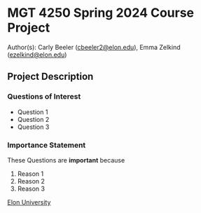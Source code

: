 # MGT 4250 Spring 2024 Course Project
Author(s): Carly Beeler (cbeeler2@elon.edu), Emma Zelkind (ezelkind@elon.edu)

## Project Description
### Questions of Interest
- Question 1
- Question 2
- Question 3
### Importance Statement
These Questions are **important** because
1. Reason 1
2. Reason 2
3. Reason 3


[Elon University](https://www.elon.edu/)
